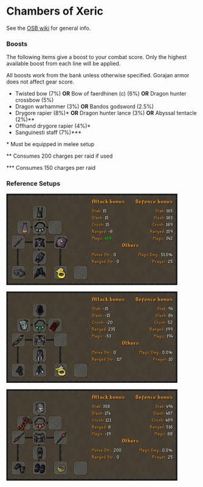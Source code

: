 # Chambers of Xeric

See the [OSB wiki](https://wiki.oldschool.gg/minigames/cox-raids) for general info.

### Boosts

The following items give a boost to your combat score. Only the highest available boost from each line will be applied.

All boosts work from the bank unless otherwise specified. Gorajan armor does not affect gear score.

* Twisted bow (7%) **OR** Bow of faerdhinen (c) (6%) **OR** Dragon hunter crossbow (5%)
* Dragon warhammer (3%) **OR** Bandos godsword (2.5%)
* Drygore rapier (8%)\* **OR** Dragon hunter lance (3%) **OR** Abyssal tentacle (2%)\*\*
* Offhand drygore rapier (4%)\*
* Sanguinesti staff (7%)\*\*\*

\* Must be equipped in melee setup

\*\* Consumes 200 charges per raid if used

\*\*\* Consumes 150 charges per raid

### Reference Setups

![Mage Gear](../.gitbook/assets/coxbismage.png)

![Range Gear](../.gitbook/assets/coxbisrange.png)

![Melee Gear](<../.gitbook/assets/BSO Melee Cox Bis.png>)
